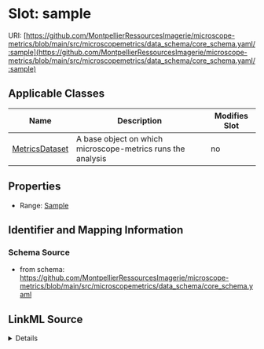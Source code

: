 # Slot: sample

URI: [https://github.com/MontpellierRessourcesImagerie/microscope-metrics/blob/main/src/microscopemetrics/data_schema/core_schema.yaml/:sample](https://github.com/MontpellierRessourcesImagerie/microscope-metrics/blob/main/src/microscopemetrics/data_schema/core_schema.yaml/:sample)



<!-- no inheritance hierarchy -->




## Applicable Classes

| Name | Description | Modifies Slot |
| --- | --- | --- |
[MetricsDataset](MetricsDataset.md) | A base object on which microscope-metrics runs the analysis |  no  |







## Properties

* Range: [Sample](Sample.md)





## Identifier and Mapping Information







### Schema Source


* from schema: https://github.com/MontpellierRessourcesImagerie/microscope-metrics/blob/main/src/microscopemetrics/data_schema/core_schema.yaml




## LinkML Source

<details>
```yaml
name: sample
from_schema: https://github.com/MontpellierRessourcesImagerie/microscope-metrics/blob/main/src/microscopemetrics/data_schema/core_schema.yaml
rank: 1000
multivalued: false
alias: sample
owner: MetricsDataset
domain_of:
- MetricsDataset
range: Sample
inlined: false

```
</details>
